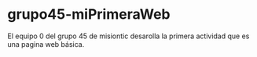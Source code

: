# grupo45-miPrimeraWeb
El equipo 0 del grupo 45 de misiontic desarolla la primera actividad que es una pagina web básica.
